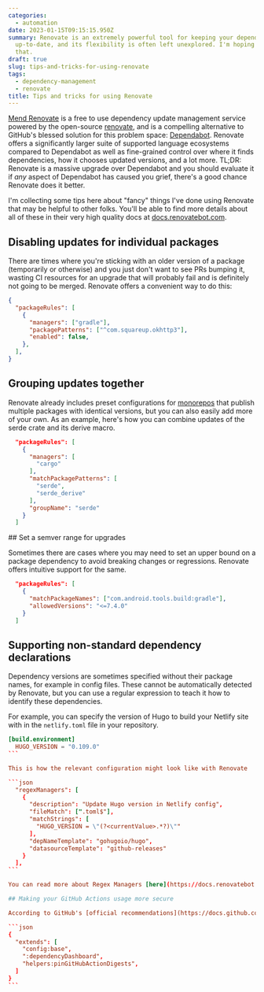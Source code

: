 ```yaml
---
categories:
  - automation
date: 2023-01-15T09:15:15.950Z
summary: Renovate is an extremely powerful tool for keeping your dependencies
  up-to-date, and its flexibility is often left unexplored. I'm hoping to change
  that.
draft: true
slug: tips-and-tricks-for-using-renovate
tags:
  - dependency-management
  - renovate
title: Tips and tricks for using Renovate
---
```

[Mend Renovate](https://www.mend.io/free-developer-tools/renovate/) is a free to use dependency update management service powered by the open-source [renovate](https://github.com/renovatebot/renovate), and is a compelling alternative to GitHub's blessed solution for this problem space: [Dependabot](https://docs.github.com/en/code-security/dependabot). Renovate offers a significantly larger suite of supported language ecosystems compared to Dependabot as well as fine-grained control over where it finds dependencies, how it chooses updated versions, and a lot more. TL;DR: Renovate is a massive upgrade over Dependabot and you should evaluate it if *any* aspect of Dependabot has caused you grief, there's a good chance Renovate does it better.

I'm collecting some tips here about "fancy" things I've done using Renovate that may be helpful to other folks. You'll be able to find more details about all of these in their very high quality docs at [docs.renovatebot.com](https://docs.renovatebot.com/).

## Disabling updates for individual packages

There are times where you're sticking with an older version of a package (temporarily or otherwise) and you just don't want to see PRs bumping it, wasting CI resources for an upgrade that will probably fail and is definitely not going to be merged. Renovate offers a convenient way to do this:

```json
{
  "packageRules": [
    {
      "managers": ["gradle"],
      "packagePatterns": ["^com.squareup.okhttp3"],
      "enabled": false,
    },
  ],
}
```

## G﻿rouping updates together

R﻿enovate already includes preset configurations for [monorepos](https://github.com/renovatebot/renovate/blob/b4d1ad8e5210017a3550c9da4342b0953a70330a/lib/config/presets/internal/monorepo.ts) that publish multiple packages with identical versions, but you can also easily add more of your own. As an example, here's how you can combine updates of the serde crate and its derive macro.

```json
  "packageRules": [
    {
      "managers": [
        "cargo"
      ],
      "matchPackagePatterns": [
        "serde",
        "serde_derive"
      ],
      "groupName": "serde"
    }
  ]
```

#﻿# Set a semver range for upgrades

Sometimes there are cases where you may need to set an upper bound on a package dependency to avoid breaking changes or regressions. Renovate offers intuitive support for the same.

```json
  "packageRules": [
    {
      "matchPackageNames": ["com.android.tools.build:gradle"],
      "allowedVersions": "<=7.4.0"
    }
  ]
```

## Supporting non-standard dependency declarations

Dependency versions are sometimes specified without their package names, for example in config files. These cannot be automatically detected by Renovate, but you can use a regular expression to teach it how to identify these dependencies.

For example, you can specify the version of Hugo to build your Netlify site with in the `netlify.toml` file in your repository.

```toml
[build.environment]
  HUGO_VERSION = "0.109.0"
```﻿

This is how the relevant configuration might look like with Renovate

```json
  "regexManagers": [
    {
      "description": "Update Hugo version in Netlify config",
      "fileMatch": [".toml$"],
      "matchStrings": [
        "HUGO_VERSION = \"(?<currentValue>.*?)\""
      ],
      "depNameTemplate": "gohugoio/hugo",
      "datasourceTemplate": "github-releases"
    }
  ],
```﻿

Y﻿ou can read more about Regex Managers [here](https://docs.renovatebot.com/modules/manager/regex/).

#﻿# Making your GitHub Actions usage more secure

A﻿ccording to GitHub's [official recommendations](https://docs.github.com/en/actions/security-guides/security-hardening-for-github-actions#using-third-party-actions), you should be using exact commit SHAs instead of tags for third-party actions. However, this is a pain to do manually. Instead, allow Renovate to manage it for you!

`﻿``json
{
  "extends": [
    "config:base",
    ":dependencyDashboard",
    "helpers:pinGitHubActionDigests",
 ﻿ ]
}﻿
`﻿``

